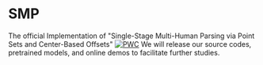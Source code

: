 # SMP
The official Implementation of "Single-Stage Multi-Human Parsing via Point Sets and Center-Based Offsets"
[![PWC](https://img.shields.io/endpoint.svg?url=https://paperswithcode.com/badge/single-stage-multi-human-parsing-via-point/multi-human-parsing-on-mhp-v20)](https://paperswithcode.com/sota/multi-human-parsing-on-mhp-v20?p=single-stage-multi-human-parsing-via-point)
We will release our source codes, pretrained models, and online demos to facilitate further studies.
